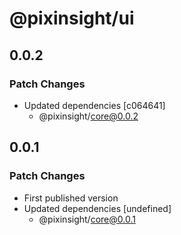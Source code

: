 # @pixinsight/ui

## 0.0.2

### Patch Changes

- Updated dependencies [c064641]
  - @pixinsight/core@0.0.2

## 0.0.1

### Patch Changes

- First published version
- Updated dependencies [undefined]
  - @pixinsight/core@0.0.1
